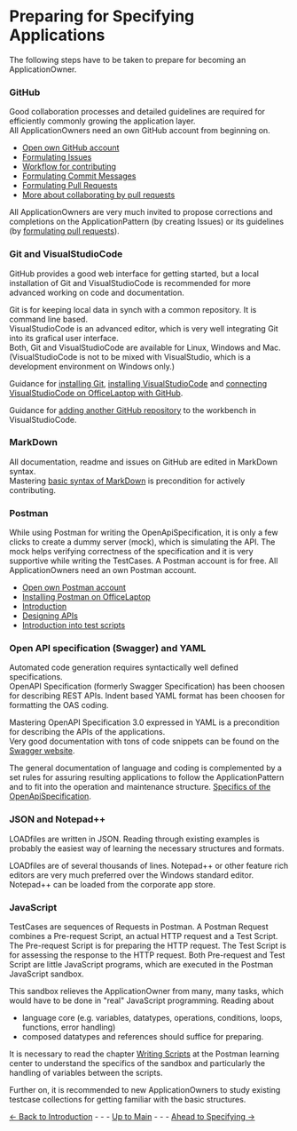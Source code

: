 # Preparing for Specifying Applications

The following steps have to be taken to prepare for becoming an ApplicationOwner.

### GitHub

Good collaboration processes and detailed guidelines are required for efficiently commonly growing the application layer.  
All ApplicationOwners need an own GitHub account from beginning on.

* [Open own GitHub account](./OwnGitHubAccount/OwnGitHubAccount.md)
* [Formulating Issues](./FormulatingIssues/FormulatingIssues.md)
* [Workflow for contributing](./GitWorkflow/GitWorkflow.md)
* [Formulating Commit Messages](./FormulatingCommitMessages/FormulatingCommitMessages.md)
* [Formulating Pull Requests](./FormulatingPullRequests/FormulatingPullRequests.md)
* [More about collaborating by pull requests](https://docs.github.com/en/pull-requests/collaborating-with-pull-requests)

All ApplicationOwners are very much invited to propose corrections and completions on the ApplicationPattern (by creating Issues) or its guidelines (by [formulating pull requests](./FormulatingPullRequests/FormulatingPullRequests.md)).

### Git and VisualStudioCode

GitHub provides a good web interface for getting started, but a local installation of Git and VisualStudioCode is recommended for more advanced working on code and documentation.

Git is for keeping local data in synch with a common repository. It is command line based.  
VisualStudioCode is an advanced editor, which is very well integrating Git into its grafical user interface.  
Both, Git and VisualStudioCode are available for Linux, Windows and Mac.  
(VisualStudioCode is not to be mixed with VisualStudio, which is a development environment on Windows only.)

Guidance for [installing Git](./InstallingGit/InstallingGit.md), [installing VisualStudioCode](./InstallingVSCode/InstallingVSCode.md) and [connecting VisualStudioCode on OfficeLaptop with GitHub](./VSCode2GitHub/VSCode2GitHub.md).

Guidance for [adding another GitHub repository](./VSCode2GitHub/AddingARepo.md) to the workbench in VisualStudioCode.

### MarkDown

All documentation, readme and issues on GitHub are edited in MarkDown syntax.  
Mastering [basic syntax of MarkDown](https://www.markdownguide.org/basic-syntax/) is precondition for actively contributing.

### Postman

While using Postman for writing the OpenApiSpecification, it is only a few clicks to create a dummy server (mock), which is simulating the API. The mock helps verifying correctness of the specification and it is very supportive while writing the TestCases. A Postman account is for free. All ApplicationOwners need an own Postman account.

* [Open own Postman account](./OwnPostmanAccount/OwnPostmanAccount.md) 
* [Installing Postman on OfficeLaptop](./InstallingPostman/InstallingPostman.md)
* [Introduction](https://learning.postman.com/docs/getting-started/introduction/)
* [Designing APIs](https://learning.postman.com/docs/designing-and-developing-your-api/the-api-workflow/)
* [Introduction into test scripts](https://learning.postman.com/docs/writing-scripts/intro-to-scripts/)

### Open API specification (Swagger) and YAML

Automated code generation requires syntactically well defined specifications.  
OpenAPI Specification (formerly Swagger Specification) has been choosen for describing REST APIs.
Indent based YAML format has been choosen for formatting the OAS coding.

Mastering OpenAPI Specification 3.0 expressed in YAML is a precondition for describing the APIs of the applications.  
Very good documentation with tons of code snippets can be found on the [Swagger website](https://swagger.io/docs/specification/basic-structure/).

The general documentation of language and coding is complemented by a set rules for assuring resulting applications to follow the ApplicationPattern and to fit into the operation and maintenance structure. [Specifics of the OpenApiSpecification](../SpecifyingApplications/OpenApiSpecification/OpenApiSpecification.md).

### JSON and Notepad++

LOADfiles are written in JSON. Reading through existing examples is probably the easiest way of learning the necessary structures and formats.

LOADfiles are of several thousands of lines. Notepad++ or other feature rich editors are very much preferred over the Windows standard editor. Notepad++ can be loaded from the corporate app store.

### JavaScript

TestCases are sequences of Requests in Postman. A Postman Request combines a Pre-request Script, an actual HTTP request and a Test Script. The Pre-request Script is for preparing the HTTP request. The Test Script is for assessing the response to the HTTP request. Both Pre-request and Test Script are little JavaScript programs, which are executed in the Postman JavaScript sandbox.

This sandbox relieves the ApplicationOwner from many, many tasks, which would have to be done in "real" JavaScript programming.
Reading about
* language core (e.g. variables, datatypes, operations, conditions, loops, functions, error handling)
* composed datatypes and references
should suffice for preparing.

It is necessary to read the chapter [Writing Scripts](https://learning.postman.com/docs/writing-scripts/intro-to-scripts/) at the Postman learning center to understand the specifics of the sandbox and particularly the handling of variables between the scripts.

Further on, it is recommended to new ApplicationOwners to study existing testcase collections for getting familiar with the basic structures.


[<- Back to Introduction](../Introduction/Introduction.md) - - - [Up to Main](../Main.md) - - - [Ahead to Specifying ->](../SpecifyingApplications/SpecifyingApplications.md)
